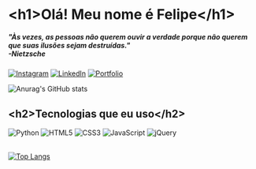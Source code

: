 

# \<h1>Olá! Meu nome é Felipe\</h1>

##### "Às vezes, as pessoas não querem ouvir a verdade porque não querem que suas ilusões sejam destruídas." <br> -Nietzsche


[![Instagram](https://img.shields.io/badge/Instagram-E4405F?style=for-the-badge&logo=instagram&logoColor=white)](https://www.instagram.com/_feliippe__/) [![LinkedIn](https://img.shields.io/badge/LinkedIn-0077B5?style=for-the-badge&logo=linkedin&logoColor=white)](https://www.linkedin.com/in/felipe-cesar-rodrigues) [![Portfolio](https://img.shields.io/website?label=felipe-cesar-rodrigues.com.br&style=for-the-badge&url=https://felipe-cesar-rodrigues.com.br)](https://www.felipe-cesar-rodrigues.com.br)

![Anurag's GitHub stats](https://github-readme-stats.vercel.app/api?username=kiy0p0N&show_icons=true&theme=tokyonight)



## \<h2>Tecnologias que eu uso\</h2>

<div style="display: inline_brock">
    <img alt="Python" src="https://img.shields.io/badge/Python-3776AB?style=for-the-badge&logo=python&logoColor=black">
    <img alt="HTML5" src="https://img.shields.io/badge/HTML5-E34F26?style=for-the-badge&logo=html5&logoColor=black">
    <img alt="CSS3" src="https://img.shields.io/badge/CSS3-1572B6?style=for-the-badge&logo=css3&logoColor=black">
    <img alt="JavaScript" src="https://img.shields.io/badge/JavaScript-F7DF1E?style=for-the-badge&logo=javascript&logoColor=black">
    <img alt="jQuery" src="https://img.shields.io/badge/jQuery-0769AD?style=for-the-badge&logo=jquery&logoColor=white">
</div><br>

[![Top Langs](https://github-readme-stats.vercel.app/api/top-langs/?username=kiy0p0N&layout=donut)](https://github.com/anuraghazra/github-readme-stats)
